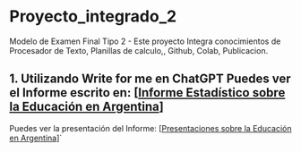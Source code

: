 # Proyecto_integrado_2
Modelo de Examen Final Tipo 2 - Este proyecto Integra conocimientos de Procesador de Texto, Planillas de calculo,, Github, Colab, Publicacion.

## 1. Utilizando Write for me en ChatGPT Puedes ver el Informe escrito en: [[Informe Estadístico sobre la Educación en Argentina](https://chatgpt.com/g/g-B3hgivKK9-write-for-me/c/674a5b36-74a0-800b-8513-d97f82f15e1a)]

Puedes ver la presentación del Informe: [[Presentaciones sobre la Educación en Argentina](https://gamma.app/docs/Analisis-de-Datos-Educativos-en-Argentina-1qevyv95rqgo677)]`
